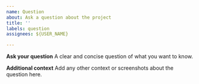 ```yaml
---
name: Question
about: Ask a question about the project
title: ''
labels: question
assignees: ${USER_NAME}

---
```


**Ask your question**
A clear and concise question of what you want to know.

**Additional context**
Add any other context or screenshots about the question here.
